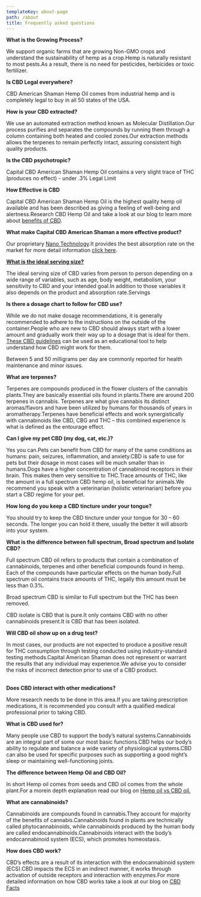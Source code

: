 ```yaml
---
templateKey: about-page
path: /about
title: Frequently asked questions
---
```



**What is the Growing Process?**

We support organic farms that are growing Non-GMO crops and understand the sustainability of hemp as a crop.Hemp is naturally resistant to most pests.As a result, there is no need for pesticides, herbicides or toxic fertilizer.

**Is CBD Legal everywhere?**

CBD American Shaman Hemp Oil comes from industrial hemp and is completely legal to buy in all 50 states of the USA.

**How is your CBD extracted?**

We use an automated extraction method known as Molecular Distillation.Our process purifies and separates the compounds by running them through a column containing both heated and cooled zones.Our extraction methods allows the terpenes to remain perfectly intact, assuring consistent high quality products.

**Is the CBD psychotropic?**

Capital CBD American Shaman Hemp Oil contains a very slight trace of THC (produces no effect) - under .3% Legal Limit

**How Effective is CBD**

Capital CBD American Shaman Hemp Oil is the highest quality hemp oil available and has been described as giving a feeling of well-being and alertness.Research CBD Hemp Oil and take a look at our blog to learn more about [benefits of CBD](/blog).

**What make Capital CBD American Shaman a more effective product?**

Our proprietary [Nano Technology](Revised/Nanotechnology.docx).It provides the best absorption rate on the market for more detail information [click here](Revised/Nanotechnology.docx).

**[What is the ideal serving size?](https://wholeorganix.com/education/)**

The ideal serving size of CBD varies from person to person depending on a wide range of variables, such as age, body weight, metabolism, your sensitivity to CBD and your intended goal.In addition to those variables it also depends on the product and absorption rate.Servings

**Is there a dosage chart to follow for CBD use?**

While we do not make dosage recommendations, it is generally recommended to adhere to the instructions on the outside of the container.People who are new to CBD should always start with a lower amount and gradually work their way up to a dosage that is ideal for them. [These CBD guidelines](CBD%20Dosage.docx) can be used as an educational tool to help understand how CBD might work for them.

Between 5 and 50 milligrams per day are commonly reported for health maintenance and minor issues.

**What are terpenes?** 

Terpenes are compounds produced in the flower clusters of the cannabis plants.They are basically essential oils found in plants.There are around 200 terpenes in cannabis. Terpenes are what give cannabis its distinct aromas/flavors and have been utilized by humans for thousands of years in aromatherapy.Terpenes have beneficial effects and work synergistically with cannabinoids like CBD, CBG and THC – this combined experience is what is defined as the entourage effect.

**Can I give my pet CBD (my dog, cat, etc.)?**

Yes you can.Pets can benefit from CBD for many of the same conditions as humans: pain, seizures, inflammation, and anxiety.CBD is safe to use for pets but their dosage in most cases will be much smaller than in humans.Dogs have a higher concentration of cannabinoid receptors in their brain. This makes them very sensitive to THC.Trace amounts of THC, like the amount in a full spectrum CBD hemp oil, is beneficial for animals.We recommend you speak with a veterinarian (holistic veterinarian) before you start a CBD regime for your pet.

**How long do you keep a CBD tincture under your tongue?**

You should try to keep the CBD tincture under your tongue for 30 – 60 seconds. The longer you can hold it there, usually the better it will absorb into your system.

**What is the difference between full spectrum, Broad spectrum and Isolate CBD?**

Full spectrum CBD oil refers to products that contain a combination of cannabinoids, terpenes and other beneficial compounds found in hemp. Each of the compounds have particular effects on the human body.Full spectrum oil contains trace amounts of THC, legally this amount must be less than 0.3%.

Broad spectrum CBD is similar to Full spectrum but the THC has been removed. 

CBD isolate is CBD that is pure.It only contains CBD with no other cannabinoids present.It is CBD that has been isolated.

**Will CBD oil show up on a drug test? [](https://wholeorganix.com/education/)**

In most cases, our products are not expected to produce a positive result for THC consumption through testing conducted using industry-standard testing methods.Capital American Shaman does not represent or warrant the results that any individual may experience.We advise you to consider the risks of incorrect detection prior to use of a CBD product.

\
**Does CBD interact with other medications? [](https://wholeorganix.com/education/)**

More research needs to be done in this area.If you are taking prescription medications, it is recommended you consult with a qualified medical professional prior to taking CBD. 

**What is CBD used for?**

Many people use CBD to support the body’s natural systems.Cannabinoids are an integral part of some our most basic functions.CBD helps our body’s ability to regulate and balance a wide variety of physiological systems.CBD can also be used for specific purposes such as supporting a good night’s sleep or maintaining well-functioning joints.

**The difference between Hemp Oil and CBD Oil?**

In short Hemp oil comes from seeds and CBD oil comes from the whole plant.For a morein depth explanation read our blog on [Hemp oil vs CBD oil.](Revised/Sent%20for%20Posting/Hemp%20Oil%20vs%20CBD%20Oil.docx)

**What are cannabinoids? [](https://wholeorganix.com/education/)**

Cannabinoids are compounds found in cannabis.They account for majority of the benefits of cannabis.Cannabinoids found in plants are technically called phytocannabinoids, while cannabinoids produced by the human body are called endocannabinoids.Cannabinoids interact with the body’s endocannabinoid system (ECS), which promotes homeostasis.

**How does CBD work?[](https://wholeorganix.com/education/)**

CBD’s effects are a result of its interaction with the endocannabinoid system (ECS).CBD impacts the ECS in an indirect manner, it works through activation of outside receptors and interaction with enzymes.For more detailed information on how CBD works take a look at our blog on [CBD Facts](Revised/Top%2010%20benefits%20of%20CBD.docx)